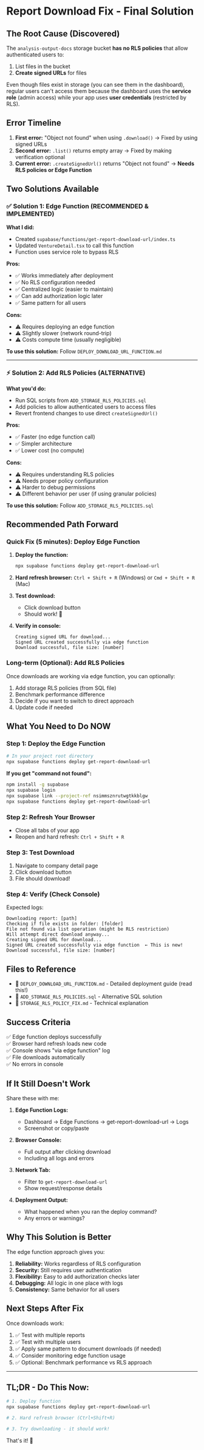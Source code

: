 # Report Download Fix - Final Solution

## The Root Cause (Discovered)

The `analysis-output-docs` storage bucket **has no RLS policies** that allow authenticated users to:
1. List files in the bucket
2. **Create signed URLs** for files

Even though files exist in storage (you can see them in the dashboard), regular users can't access them because the dashboard uses the **service role** (admin access) while your app uses **user credentials** (restricted by RLS).

## Error Timeline

1. **First error:** "Object not found" when using `.download()` → Fixed by using signed URLs
2. **Second error:** `.list()` returns empty array → Fixed by making verification optional  
3. **Current error:** `.createSignedUrl()` returns "Object not found" → **Needs RLS policies or Edge Function**

## Two Solutions Available

### ✅ Solution 1: Edge Function (RECOMMENDED & IMPLEMENTED)

**What I did:**
- Created `supabase/functions/get-report-download-url/index.ts`
- Updated `VentureDetail.tsx` to call this function
- Function uses service role to bypass RLS

**Pros:**
- ✅ Works immediately after deployment
- ✅ No RLS configuration needed
- ✅ Centralized logic (easier to maintain)
- ✅ Can add authorization logic later
- ✅ Same pattern for all users

**Cons:**
- ⚠️ Requires deploying an edge function
- ⚠️ Slightly slower (network round-trip)
- ⚠️ Costs compute time (usually negligible)

**To use this solution:** Follow `DEPLOY_DOWNLOAD_URL_FUNCTION.md`

---

### ⚡ Solution 2: Add RLS Policies (ALTERNATIVE)

**What you'd do:**
- Run SQL scripts from `ADD_STORAGE_RLS_POLICIES.sql`
- Add policies to allow authenticated users to access files
- Revert frontend changes to use direct `createSignedUrl()`

**Pros:**
- ✅ Faster (no edge function call)
- ✅ Simpler architecture
- ✅ Lower cost (no compute)

**Cons:**
- ⚠️ Requires understanding RLS policies
- ⚠️ Needs proper policy configuration
- ⚠️ Harder to debug permissions
- ⚠️ Different behavior per user (if using granular policies)

**To use this solution:** Follow `ADD_STORAGE_RLS_POLICIES.sql`

## Recommended Path Forward

### Quick Fix (5 minutes): Deploy Edge Function

1. **Deploy the function:**
   ```bash
   npx supabase functions deploy get-report-download-url
   ```

2. **Hard refresh browser:**
   `Ctrl + Shift + R` (Windows) or `Cmd + Shift + R` (Mac)

3. **Test download:**
   - Click download button
   - Should work! 🎉

4. **Verify in console:**
   ```
   Creating signed URL for download...
   Signed URL created successfully via edge function
   Download successful, file size: [number]
   ```

### Long-term (Optional): Add RLS Policies

Once downloads are working via edge function, you can optionally:

1. Add storage RLS policies (from SQL file)
2. Benchmark performance difference
3. Decide if you want to switch to direct approach
4. Update code if needed

## What You Need to Do NOW

### Step 1: Deploy the Edge Function

```bash
# In your project root directory
npx supabase functions deploy get-report-download-url
```

**If you get "command not found":**
```bash
npm install -g supabase
npx supabase login
npx supabase link --project-ref nsimmsznrutwgtkkblgw
npx supabase functions deploy get-report-download-url
```

### Step 2: Refresh Your Browser

- Close all tabs of your app
- Reopen and hard refresh: `Ctrl + Shift + R`

### Step 3: Test Download

1. Navigate to company detail page
2. Click download button
3. File should download!

### Step 4: Verify (Check Console)

Expected logs:
```
Downloading report: [path]
Checking if file exists in folder: [folder]
File not found via list operation (might be RLS restriction)
Will attempt direct download anyway...
Creating signed URL for download...
Signed URL created successfully via edge function  ← This is new!
Download successful, file size: [number]
```

## Files to Reference

- 📄 `DEPLOY_DOWNLOAD_URL_FUNCTION.md` - Detailed deployment guide (read this!)
- 📄 `ADD_STORAGE_RLS_POLICIES.sql` - Alternative SQL solution
- 📄 `STORAGE_RLS_POLICY_FIX.md` - Technical explanation

## Success Criteria

✅ Edge function deploys successfully  
✅ Browser hard refresh loads new code  
✅ Console shows "via edge function" log  
✅ File downloads automatically  
✅ No errors in console  

## If It Still Doesn't Work

Share these with me:

1. **Edge Function Logs:**
   - Dashboard → Edge Functions → get-report-download-url → Logs
   - Screenshot or copy/paste

2. **Browser Console:**
   - Full output after clicking download
   - Including all logs and errors

3. **Network Tab:**
   - Filter to `get-report-download-url`
   - Show request/response details

4. **Deployment Output:**
   - What happened when you ran the deploy command?
   - Any errors or warnings?

## Why This Solution is Better

The edge function approach gives you:

1. **Reliability:** Works regardless of RLS configuration
2. **Security:** Still requires user authentication
3. **Flexibility:** Easy to add authorization checks later
4. **Debugging:** All logic in one place with logs
5. **Consistency:** Same behavior for all users

## Next Steps After Fix

Once downloads work:

1. ✅ Test with multiple reports
2. ✅ Test with multiple users
3. ✅ Apply same pattern to document downloads (if needed)
4. ✅ Consider monitoring edge function usage
5. ✅ Optional: Benchmark performance vs RLS approach

---

## TL;DR - Do This Now:

```bash
# 1. Deploy function
npx supabase functions deploy get-report-download-url

# 2. Hard refresh browser (Ctrl+Shift+R)

# 3. Try downloading - it should work!
```

That's it! 🚀





